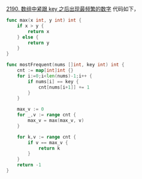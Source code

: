 [2190. 数组中紧跟 key 之后出现最频繁的数字](https://leetcode.cn/problems/most-frequent-number-following-key-in-an-array/description/)
代码如下，
```go
func max(x int, y int) int {
    if x > y {
        return x 
    } else {
        return y
    }
}

func mostFrequent(nums []int, key int) int {
    cnt := map[int]int {}
    for i:=0;i<len(nums)-1;i++ {
        if nums[i] == key {
            cnt[nums[i+1]] += 1
        }
    }

    max_v := 0
    for _,v := range cnt {
        max_v = max(max_v, v)
    }

    for k,v := range cnt {
        if v == max_v {
            return k 
        }
    }
    return -1
}
```